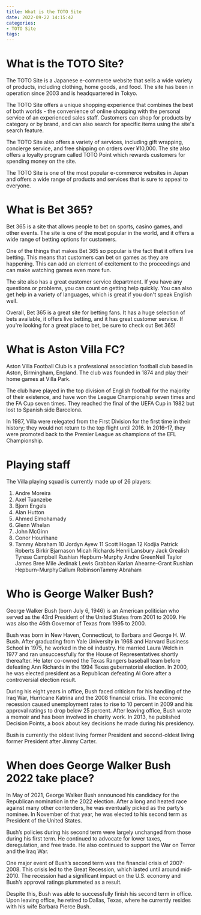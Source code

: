 ```yaml
---
title: What is the TOTO Site 
date: 2022-09-22 14:15:42
categories:
- TOTO Site
tags:
---
```



#  What is the TOTO Site? 

The TOTO Site is a Japanese e-commerce website that sells a wide variety of products, including clothing, home goods, and food. The site has been in operation since 2003 and is headquartered in Tokyo.

The TOTO Site offers a unique shopping experience that combines the best of both worlds - the convenience of online shopping with the personal service of an experienced sales staff. Customers can shop for products by category or by brand, and can also search for specific items using the site's search feature.

The TOTO Site also offers a variety of services, including gift wrapping, concierge service, and free shipping on orders over ¥10,000. The site also offers a loyalty program called TOTO Point which rewards customers for spending money on the site.

The TOTO Site is one of the most popular e-commerce websites in Japan and offers a wide range of products and services that is sure to appeal to everyone.

#  What is Bet 365? 

Bet 365 is a site that allows people to bet on sports, casino games, and other events. The site is one of the most popular in the world, and it offers a wide range of betting options for customers.

One of the things that makes Bet 365 so popular is the fact that it offers live betting. This means that customers can bet on games as they are happening. This can add an element of excitement to the proceedings and can make watching games even more fun.

The site also has a great customer service department. If you have any questions or problems, you can count on getting help quickly. You can also get help in a variety of languages, which is great if you don't speak English well.

Overall, Bet 365 is a great site for betting fans. It has a huge selection of bets available, it offers live betting, and it has great customer service. If you're looking for a great place to bet, be sure to check out Bet 365!

#  What is Aston Villa FC? 

Aston Villa Football Club is a professional association football club based in Aston, Birmingham, England. The club was founded in 1874 and play their home games at Villa Park.

The club have played in the top division of English football for the majority of their existence, and have won the League Championship seven times and the FA Cup seven times. They reached the final of the UEFA Cup in 1982 but lost to Spanish side Barcelona.

In 1987, Villa were relegated from the First Division for the first time in their history; they would not return to the top flight until 2016. In 2016–17, they were promoted back to the Premier League as champions of the EFL Championship. 

# Playing staff 

The Villa playing squad is currently made up of 26 players: 
1. Andre Moreira 
2. Axel Tuanzebe 
3. Bjorn Engels 
4. Alan Hutton 
5. Ahmed Elmohamady 
6. Glenn Whelan 
7. John McGinn 
8. Conor Hourihane 
9. Tammy Abraham 
10 Jordyn Ayew 
11 Scott Hogan 
12 Kodjia Patrick Roberts Birkir Bjarnason Micah Richards Henri Lansbury Jack Grealish Tyrese Campbell Rushian Hepburn-Murphy Andre GreenNeil Taylor James Bree Mile Jedinak Lewis Grabban Karlan Ahearne-Grant Rushian Hepburn-MurphyCallum RobinsonTammy Abraham

#  Who is George Walker Bush? 

George Walker Bush (born July 6, 1946) is an American politician who served as the 43rd President of the United States from 2001 to 2009. He was also the 46th Governor of Texas from 1995 to 2000.

Bush was born in New Haven, Connecticut, to Barbara and George H. W. Bush. After graduating from Yale University in 1968 and Harvard Business School in 1975, he worked in the oil industry. He married Laura Welch in 1977 and ran unsuccessfully for the House of Representatives shortly thereafter. He later co-owned the Texas Rangers baseball team before defeating Ann Richards in the 1994 Texas gubernatorial election. In 2000, he was elected president as a Republican defeating Al Gore after a controversial election result.

During his eight years in office, Bush faced criticism for his handling of the Iraq War, Hurricane Katrina and the 2008 financial crisis. The economic recession caused unemployment rates to rise to 10 percent in 2009 and his approval ratings to drop below 25 percent. After leaving office, Bush wrote a memoir and has been involved in charity work. In 2013, he published Decision Points, a book about key decisions he made during his presidency.

Bush is currently the oldest living former President and second-oldest living former President after Jimmy Carter.

#  When does George Walker Bush 2022 take place?

In May of 2021, George Walker Bush announced his candidacy for the Republican nomination in the 2022 election. After a long and heated race against many other contenders, he was eventually picked as the party’s nominee. In November of that year, he was elected to his second term as President of the United States.

Bush’s policies during his second term were largely unchanged from those during his first term. He continued to advocate for lower taxes, deregulation, and free trade. He also continued to support the War on Terror and the Iraq War.

One major event of Bush’s second term was the financial crisis of 2007-2008. This crisis led to the Great Recession, which lasted until around mid-2010. The recession had a significant impact on the U.S. economy and Bush’s approval ratings plummeted as a result.

Despite this, Bush was able to successfully finish his second term in office. Upon leaving office, he retired to Dallas, Texas, where he currently resides with his wife Barbara Pierce Bush.